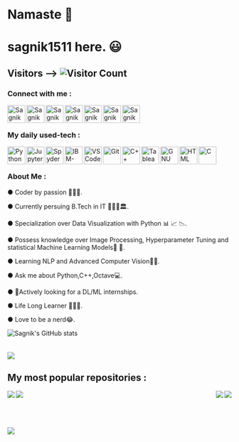 # Namaste 🙏 
# sagnik1511 here. 😃

## Visitors --> ![Visitor Count](https://profile-counter.glitch.me/{sagnik1511}/count.svg)

<h3 align="left">Connect with me :</h3>
<a href="https://www.linkedin.com/in/sagnik-roy-4791b0192">
  <img align="left" alt="Sagnik Roy - LinkedIn" width="40px" src="https://upload.wikimedia.org/wikipedia/commons/thumb/e/e9/Linkedin_icon.svg/256px-Linkedin_icon.svg.png"/>
</a>
<a href="https://www.facebook.com/sagnik.roy.73345">
  <img align="left" alt="Sagnik Roy - Facebook" width="40px" src="https://www.vectorlogo.zone/logos/facebook/facebook-official.svg"/>
</a>
<a href="https://www.instagram.com/tensored___">
  <img align="left" alt="Sagnik Roy - Instagram" width="40px" src="https://www.vectorlogo.zone/logos/instagram/instagram-icon.svg"/>
</a>
<a href="https://kaggle.com/sagnik1511">
  <img align="left" alt="Sagnik Roy - Kaggle" width="40px" src="https://www.vectorlogo.zone/logos/kaggle/kaggle-icon.svg"/>
</a>
<a href="https://www.codechef.com/users/sagnik1511">
  <img align="left" alt="Sagnik Roy - Codechef" width="40px" src="https://api.iconify.design/simple-icons:codechef.svg?color=%2379553A"/>
</a>
<a href="https://dev.to/agnik1511s">
  <img align="left"  alt="Sagnik Roy - DEV" width="40px"src="https://d2fltix0v2e0sb.cloudfront.net/dev-badge.svg" width="22px">
</a>
<a href="https://twitter.com/Agnik1511S">
  <img align="left" alt="Sagnik Roy - Twitter" width="40px" src="https://upload.wikimedia.org/wikipedia/sco/9/9f/Twitter_bird_logo_2012.svg"/>
</a>

<br><br>

### My daily used-tech :

<img align="left" alt="Python" width="40px" src="https://cdn.worldvectorlogo.com/logos/python-5.svg"/>
<img align="left" alt="Jupyter-Notebook" width="40px" src="https://seeklogo.com/images/J/jupyter-logo-A91705F539-seeklogo.com.png"/>
<img align="left" alt="Spyder IDE" width="40px" src="https://seeklogo.com/images/S/spyder-logo-68D7CF8B2C-seeklogo.com.png"/>
<img align="left" alt="IBM-Watson" width="40px" src="https://cdn.worldvectorlogo.com/logos/ibm-watson.svg"/>
<img align="left" alt="VSCode" width="40px" src="https://www.vectorlogo.zone/logos/visualstudio_code/visualstudio_code-icon.svg"/>
<img align="left" alt="Git" width="40px" src="https://seeklogo.com/images/G/git-logo-CD8D6F1C09-seeklogo.com.png"/>
<img align="left" alt="C++" width="40px" src="https://seeklogo.com/images/C/c-logo-43CE78FF9C-seeklogo.com.png"/>
<img align="left" alt="Tableau" width="40px" src="https://seeklogo.com/images/T/tableau-software-logo-F1CE2CA54A-seeklogo.com.png"/>
<img align="left" alt="GNU Octave" width="40px" src="https://upload.wikimedia.org/wikipedia/commons/thumb/6/6a/Gnu-octave-logo.svg/425px-Gnu-octave-logo.svg.png"/>
<img align="left" alt="HTML" width="40px" src="https://seeklogo.com/images/H/html5-without-wordmark-color-logo-14D252D878-seeklogo.com.png"/>
<img align="left" alt="C" width="40px" src="https://seeklogo.com/images/C/c-programming-language-logo-9B32D017B1-seeklogo.com.png"/>

 
 <br><br>

### About Me :

● Coder by passion 👨🏽‍💻.

● Currently persuing B.Tech in IT 👨🏻‍🎓🏛.

● Specialization over Data Visualization with Python 📊 📈 📉.

● Possess knowledge over Image Processing, Hyperparameter Tuning and statistical Machine Learning Models📜 📃.

● Learning NLP and Advanced Computer Vision✌🏻.

● Ask me about Python,C++,Octave💻.

● 👀Actively looking for a DL/ML internships.

● Life Long Learner 🕵🏻‍♂️.

● Love to be a nerd😂.




![Sagnik's GitHub stats](https://github-readme-stats.vercel.app/api?username=sagnik1511&show_icons=true&theme=cobalt)
<br>
<br><br>
<a href="https://github-readme-stats.vercel.app/api/top-langs/?username=sagnik1511&layout=compact">
  <img align="mid" src="https://github-readme-stats.vercel.app/api/top-langs/?username=sagnik1511&layout=compact" />
</a>

## My most popular repositories :


<a href="https://github.com/sagnik1511/Lifely">
  <img align="left" src="https://github-readme-stats.vercel.app/api/pin/?username=sagnik1511&repo=Lifely" />
</a>


<a href="https://github.com/sagnik1511/Style-Transfer-with-Python">
  <img align="right" src="https://github-readme-stats.vercel.app/api/pin/?username=sagnik1511&repo=Style-Transfer-with-Python" />
</a>


<a href="https://github.com/sagnik1511/IPL_analysis">
  <img align="left" src="https://github-readme-stats.vercel.app/api/pin/?username=sagnik1511&repo=IPL_analysis" />
</a>
<a href="https://github.com/sagnik1511/Fashion-MNIST-prediction-with-ConvNet">
  <img align="right" src="https://github-readme-stats.vercel.app/api/pin/?username=sagnik1511&repo=Fashion-MNIST-prediction-with-ConvNet" />
</a>
<br><br><br><br>

![](https://cdn.dribbble.com/users/46123/screenshots/6135335/ai-sun-type.gif)
